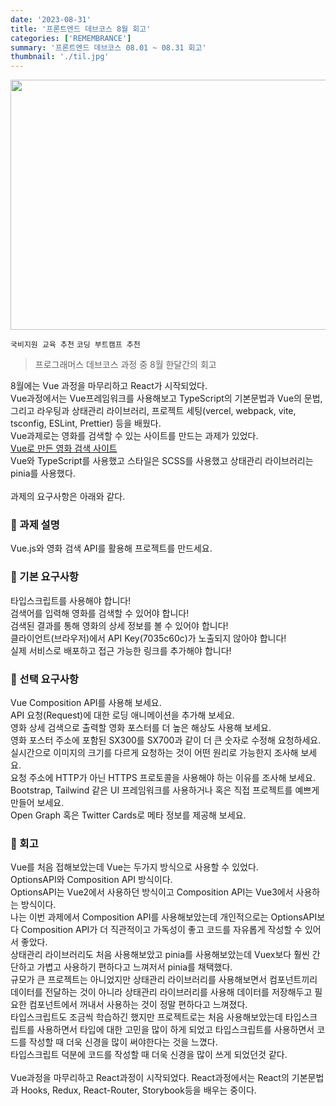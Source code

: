 ```yaml
---
date: '2023-08-31'
title: '프론트엔드 데브코스 8월 회고'
categories: ['REMEMBRANCE']
summary: '프론트엔드 데브코스 08.01 ~ 08.31 회고'
thumbnail: './til.jpg'
---
```

<img src="https://i.pinimg.com/originals/87/01/c8/8701c80b90e4eaa78c374a46b09230eb.png" width="700px" height="400px" />
<br>

`국비지원 교육 추천` `코딩 부트캠프 추천`
>프로그래머스 데브코스 과정 중 8월 한달간의 회고

8월에는 Vue 과정을 마무리하고 React가 시작되었다.<br>
Vue과정에서는 Vue프레임워크를 사용해보고 TypeScript의 기본문법과 Vue의 문법,<br>
그리고 라우팅과 상태관리 라이브러리, 프로젝트 세팅(vercel, webpack, vite, tsconfig, ESLint, Prettier) 등을 배웠다.<br>
Vue과제로는 영화를 검색할 수 있는 사이트를 만드는 과제가 있었다. <br>
[Vue로 만든 영화 검색 사이트](https://fedc-4-11-vue-rho.vercel.app/)<br>
Vue와 TypeScript를 사용했고 스타일은 SCSS를 사용했고 상태관리 라이브러리는 pinia를 사용했다. <br><br>
과제의 요구사항은 아래와 같다.

### 📌 과제 설명
Vue.js와 영화 검색 API를 활용해 프로젝트를 만드세요.

### 🚀 기본 요구사항
 타입스크립트를 사용해야 합니다!<br>
 검색어를 입력해 영화를 검색할 수 있어야 합니다!<br>
 검색된 결과를 통해 영화의 상세 정보를 볼 수 있어야 합니다!<br>
 클라이언트(브라우저)에서 API Key(7035c60c)가 노출되지 않아야 합니다!<br>
 실제 서비스로 배포하고 접근 가능한 링크를 추가해야 합니다!<br>

### 🌱 선택 요구사항
 Vue Composition API를 사용해 보세요.<br>
 API 요청(Request)에 대한 로딩 애니메이션을 추가해 보세요.<br>
 영화 상세 검색으로 출력할 영화 포스터를 더 높은 해상도 사용해 보세요.<br>
 영화 포스터 주소에 포함된 SX300를 SX700과 같이 더 큰 숫자로 수정해 요청하세요.<br>
 실시간으로 이미지의 크기를 다르게 요청하는 것이 어떤 원리로 가능한지 조사해 보세요.<br>
 요청 주소에 HTTP가 아닌 HTTPS 프로토콜을 사용해야 하는 이유를 조사해 보세요.<br>
 Bootstrap, Tailwind 같은 UI 프레임워크를 사용하거나 혹은 직접 프로젝트를 예쁘게 만들어 보세요.<br>
 Open Graph 혹은 Twitter Cards로 메타 정보를 제공해 보세요.<br>

### 📝 회고
Vue를 처음 접해보았는데 Vue는 두가지 방식으로 사용할 수 있었다.<br>
OptionsAPI와 Composition API 방식이다.<br>
OptionsAPI는 Vue2에서 사용하던 방식이고 Composition API는 Vue3에서 사용하는 방식이다.<br>
나는 이번 과제에서 Composition API를 사용해보았는데 개인적으로는 OptionsAPI보다 Composition API가 더 직관적이고 가독성이 좋고 코드를 자유롭게 작성할 수 있어서 좋았다.<br>
상태관리 라이브러리도 처음 사용해보았고 pinia를 사용해보았는데 Vuex보다 훨씬 간단하고 가볍고 사용하기 편하다고 느껴저서 pinia를 채택했다.<br>
규모가 큰 프로젝트는 아니었지만 상태관리 라이브러리를 사용해보면서 컴포넌트끼리 데이터를 전달하는 것이 아니라 상태관리 라이브러리를 사용해 데이터를 저장해두고 필요한 컴포넌트에서 꺼내서 사용하는 것이 정말 편하다고 느껴졌다.<br>
타입스크립트도 조금씩 학습하긴 했지만 프로젝트로는 처음 사용해보았는데 타입스크립트를 사용하면서 타입에 대한 고민을 많이 하게 되었고 타입스크립트를 사용하면서 코드를 작성할 때 더욱 신경을 많이 써야한다는 것을 느꼈다.<br>
타입스크립트 덕분에 코드를 작성할 때 더욱 신경을 많이 쓰게 되었던것 같다.<br>
<br>
Vue과정을 마무리하고 React과정이 시작되었다. React과정에서는 React의 기본문법과 Hooks, Redux, React-Router, Storybook등을 배우는 중이다.<br>